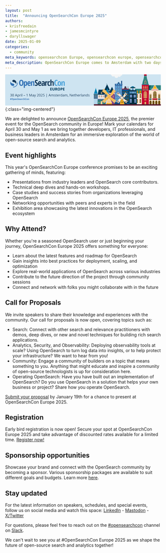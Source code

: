 ```yaml
---
layout: post
title:  "Announcing OpenSearchCon Europe 2025"
authors:
- krisfreedain
- jamesmcintyre
- daryllswager
date: 2025-01-09
categories:
  - community
meta_keywords: opensearchcon Europe, opensearchcon europe, opensearchcon amsterdam, opensearch user conference, opensearch Europe, opensearch Europe conference, opensearch cfp, opensearch call for proposals, opensearch exhibits, opensearch sponsorship
meta_description: OpenSearchCon Europe comes to Amsterdam with two days of learning and networking for developers, IT professionals, and business leaders. Join the OpenSearch community 30 April and 1 May at the Mövenpick Hotel Amsterdam.
---
```


![OpenSearchCon Europe 2025](/assets/media/blog-images/2025-01-13-announcing-OpenSearchCon-europe-2025/OpenSearchConEU2025-banner.png){:class="img-centered"}

We are delighted to announce [OpenSearchCon Europe 2025](https://events.linuxfoundation.org/opensearchcon-europe/), the premier event for the OpenSearch community in Europe! Mark your calendars for April 30 and May 1 as we bring together developers, IT professionals, and business leaders in Amsterdam for an immersive exploration of the world of open-source search and analytics.

## Event highlights

This year's OpenSearchCon Europe conference promises to be an exciting gathering of minds, featuring:

* Presentations from industry leaders and OpenSearch core contributors.
* Technical deep dives and hands-on workshops.
* Case studies and success stories from organizations leveraging OpenSearch
* Networking opportunities with peers and experts in the field
* Exhibition area showcasing the latest innovations in the OpenSearch ecosystem

## Why Attend?

Whether you're a seasoned OpenSearch user or just beginning your journey, OpenSearchCon Europe 2025 offers something for everyone:

* Learn about the latest features and roadmap for OpenSearch
* Gain insights into best practices for deployment, scaling, and optimization
* Explore real-world applications of OpenSearch across various industries
* Contribute to the future direction of the project through community sessions
* Connect and network with folks you might collaborate with in the future

## Call for Proposals

We invite speakers to share their knowledge and experiences with the community. Our call for proposals is now open, covering topics such as:

* Search: Connect with other search and relevance practitioners with demos, deep dives, or new and novel techniques for building rich search applications.
* Analytics, Security, and Observability: Deploying observability tools at scale? Using OpenSearch to turn log data into insights, or to help protect your infrastructure? We want to hear from you!
* Community: Engage a community of builders on a topic that means something to you. Anything that might educate and inspire a community of open-source technologists is up for consideration here.
* Operating OpenSearch: Have you have built out an implementation of OpenSearch? Do you use OpenSearch in a solution that helps your own business or project? Share how you operate OpenSearch.

[Submit your proposal](https://events.linuxfoundation.org/opensearchcon-europe/program/cfp/) by January 19th for a chance to present at OpenSearchCon Europe 2025.

## Registration

Early bird registration is now open! Secure your spot at OpenSearchCon Europe 2025 and take advantage of discounted rates available for a limited time. [Register now!](https://events.linuxfoundation.org/opensearchcon-europe/register/)

## Sponsorship opportunities

Showcase your brand and connect with the OpenSearch community by becoming a sponsor. Various sponsorship packages are available to suit different goals and budgets. Learn more [here](https://events.linuxfoundation.org/opensearchcon-europe/sponsor/).

## Stay updated

For the latest information on speakers, schedules, and special events, follow us on social media and watch this space:
[LinkedIn](https://www.linkedin.com/company/opensearch-project/) - [Mastodon](https://fosstodon.org/@OpenSearchProject) - [X/Twitter](https://x.com/OpenSearchProj)

For questions, please feel free to reach out on the [#opensearchcon](https://opensearch.slack.com/archives/C05K9ER975Z) channel on [Slack](https://opensearch.org/slack.html).

We can't wait to see you at #OpenSearchCon Europe 2025 as we shape the future of open-source search and analytics together!
